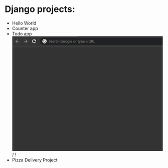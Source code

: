# Django projects:
- Hello World
- Counter app
- Todo app
![ Alt text](todo.gif) / ! [](todo.gif)
- Pizza Delivery Project
